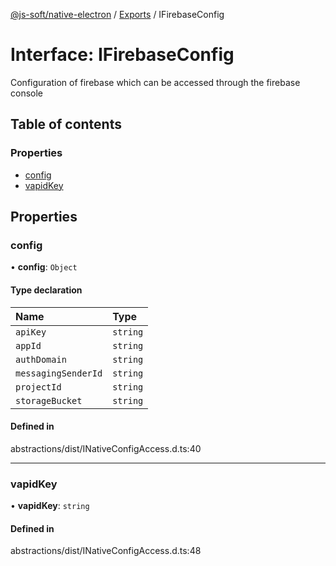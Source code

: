 [@js-soft/native-electron](../README.md) / [Exports](../modules.md) / IFirebaseConfig

# Interface: IFirebaseConfig

Configuration of firebase which can be accessed through the firebase console

## Table of contents

### Properties

-   [config](IFirebaseConfig.md#config)
-   [vapidKey](IFirebaseConfig.md#vapidkey)

## Properties

### config

• **config**: `Object`

#### Type declaration

| Name                | Type     |
| :------------------ | :------- |
| `apiKey`            | `string` |
| `appId`             | `string` |
| `authDomain`        | `string` |
| `messagingSenderId` | `string` |
| `projectId`         | `string` |
| `storageBucket`     | `string` |

#### Defined in

abstractions/dist/INativeConfigAccess.d.ts:40

---

### vapidKey

• **vapidKey**: `string`

#### Defined in

abstractions/dist/INativeConfigAccess.d.ts:48
